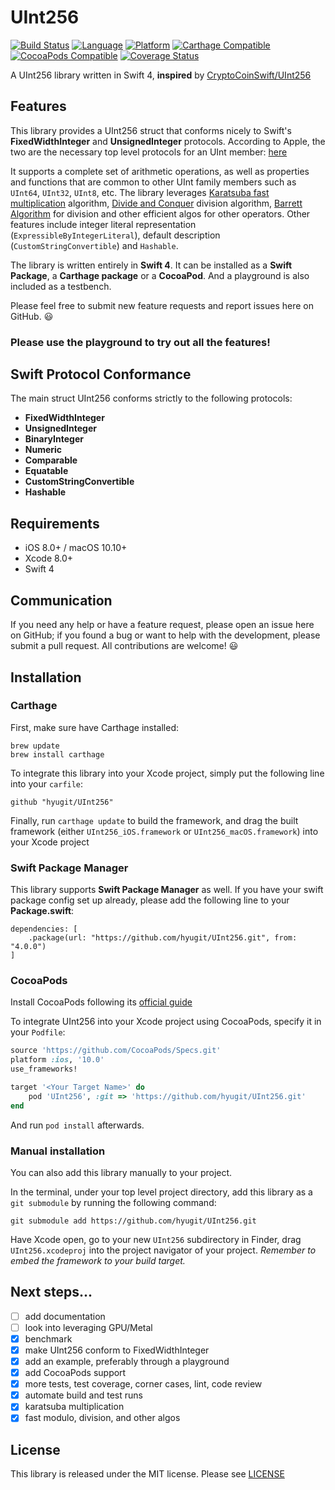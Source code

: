 # UInt256

[![Build Status](https://travis-ci.org/hyugit/UInt256.svg?branch=master)](https://travis-ci.org/hyugit/UInt256)
[![Language](https://img.shields.io/badge/swift-4-orange.svg)](https://swift.org)
[![Platform](https://img.shields.io/badge/platform-ios%20|%20macos-lightgrey.svg)](https://github.com/hyugit/UInt256)
[![Carthage Compatible](https://img.shields.io/badge/Carthage-compatible-green.svg?style=flat)](https://github.com/Carthage/Carthage)
[![CocoaPods Compatible](https://img.shields.io/badge/CocoaPods-compatible-green.svg?style=flat)](https://cocoapods.org/)
[![Coverage Status](https://coveralls.io/repos/github/hyugit/UInt256/badge.svg)](https://coveralls.io/github/hyugit/UInt256)


A UInt256 library written in Swift 4, **inspired** by [CryptoCoinSwift/UInt256](https://github.com/CryptoCoinSwift/UInt256)

## Features

This library provides a UInt256 struct that conforms nicely to Swift's **FixedWidthInteger** and **UnsignedInteger** protocols. According to Apple, the two are the necessary top level protocols for an UInt member: [here](https://github.com/apple/swift-evolution/blob/master/proposals/0104-improved-integers.md#proposed-solution)

It supports a complete set of arithmetic operations, as well as properties and functions that are common to other UInt family members such as `UInt64`, `UInt32`, `UInt8`, etc. The library leverages [Karatsuba fast multiplication](https://en.wikipedia.org/wiki/Karatsuba_algorithm) algorithm, [Divide and Conquer](http://bioinfo.ict.ac.cn/~dbu/AlgorithmCourses/Lectures/Hasselstrom2003.pdf) division algorithm, [Barrett Algorithm](https://members.loria.fr/PZimmermann/mca/mca-cup-0.5.9.pdf) for division and other efficient algos for other operators. Other features include integer literal representation (`ExpressibleByIntegerLiteral`), default description (`CustomStringConvertible`) and `Hashable`.

The library is written entirely in **Swift 4**. It can be installed as a **Swift Package**, a **Carthage package** or a **CocoaPod**. And a playground is also included as a testbench.

Please feel free to submit new feature requests and report issues here on GitHub. :smiley:

### Please use the playground to try out all the features!

## Swift Protocol Conformance

The main struct UInt256 conforms strictly to the following protocols: 
 - **FixedWidthInteger**
 - **UnsignedInteger**
 - **BinaryInteger**
 - **Numeric**
 - **Comparable**
 - **Equatable**
 - **CustomStringConvertible**
 - **Hashable**
 
## Requirements

 - iOS 8.0+ / macOS 10.10+
 - Xcode 8.0+
 - Swift 4

## Communication

If you need any help or have a feature request, please open an issue here on GitHub;
if you found a bug or want to help with the development, please submit a pull request.
All contributions are welcome! :smiley:

## Installation

### Carthage

First, make sure have Carthage installed:

```
brew update
brew install carthage
```

To integrate this library into your Xcode project, simply put the following line into
your `carfile`:

```
github "hyugit/UInt256"
```

Finally, run `carthage update` to build the framework, and drag the built framework
(either `UInt256_iOS.framework` or `UInt256_macOS.framework`) into your Xcode project

### Swift Package Manager

This library supports **Swift Package Manager** as well. If you have your swift package
config set up already, please add the following line to your **Package.swift**:

```
dependencies: [
    .package(url: "https://github.com/hyugit/UInt256.git", from: "4.0.0")
]
```

### CocoaPods

Install CocoaPods following its [official guide](http://guides.cocoapods.org/using/getting-started.html#installation)

To integrate UInt256 into your Xcode project using CocoaPods, specify it in your `Podfile`:

```ruby
source 'https://github.com/CocoaPods/Specs.git'
platform :ios, '10.0'
use_frameworks!

target '<Your Target Name>' do
    pod 'UInt256', :git => 'https://github.com/hyugit/UInt256.git'
end
```

And run `pod install` afterwards.

### Manual installation

You can also add this library manually to your project.

In the terminal, under your top level project directory, add this library as a
`git submodule` by running the following command:

```
git submodule add https://github.com/hyugit/UInt256.git
```

Have Xcode open, go to your new `UInt256` subdirectory in Finder, drag
`UInt256.xcodeproj` into the project navigator of your project. _Remember to embed
the framework to your build target._

## Next steps...

 - [ ] add documentation
 - [ ] look into leveraging GPU/Metal
 - [x] benchmark
 - [x] make UInt256 conform to FixedWidthInteger
 - [x] add an example, preferably through a playground
 - [x] add CocoaPods support
 - [x] more tests, test coverage, corner cases, lint, code review
 - [x] automate build and test runs
 - [x] karatsuba multiplication
 - [x] fast modulo, division, and other algos

## License

This library is released under the MIT license. Please see [LICENSE](https://github.com/hyugit/UInt256/blob/master/LICENSE)
